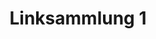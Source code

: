 ---
title: Linksammlung 1
content:
  - type: blog #carousel
    title: Links
    items: 
      - title: kijumed website
        content: www.kijumed.ch
      - title: blick
        content: www.blick.ch
      - title: sofim
        content: www.sofim.com

---